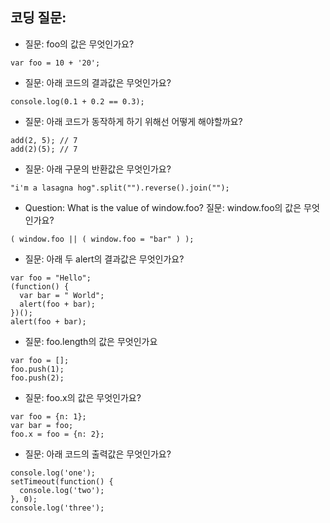 ## 코딩 질문:
* 질문: foo의 값은 무엇인가요?
```
var foo = 10 + '20';
```
* 질문: 아래 코드의 결과값은 무엇인가요?
```
console.log(0.1 + 0.2 == 0.3);
```
* 질문: 아래 코드가 동작하게 하기 위해선 어떻게 해야할까요?
```
add(2, 5); // 7
add(2)(5); // 7
```
* 질문: 아래 구문의 반환값은 무엇인가요?
```
"i'm a lasagna hog".split("").reverse().join("");
```
* Question: What is the value of window.foo? 질문: window.foo의 값은 무엇인가요?
```
( window.foo || ( window.foo = "bar" ) );
```
* 질문: 아래 두 alert의 결과값은 무엇인가요?
```
var foo = "Hello";
(function() {
  var bar = " World";
  alert(foo + bar);
})();
alert(foo + bar);
```
* 질문: foo.length의 값은 무엇인가요
```
var foo = [];
foo.push(1);
foo.push(2);
```
* 질문: foo.x의 값은 무엇인가요?
```
var foo = {n: 1};
var bar = foo;
foo.x = foo = {n: 2};
```
* 질문: 아래 코드의 출력값은 무엇인가요?
```
console.log('one');
setTimeout(function() {
  console.log('two');
}, 0);
console.log('three');
```
